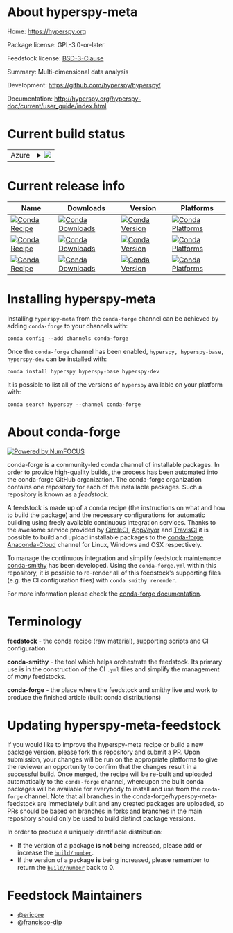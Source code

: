 About hyperspy-meta
===================

Home: https://hyperspy.org

Package license: GPL-3.0-or-later

Feedstock license: [BSD-3-Clause](https://github.com/conda-forge/hyperspy-feedstock/blob/master/LICENSE.txt)

Summary: Multi-dimensional data analysis

Development: https://github.com/hyperspy/hyperspy/

Documentation: http://hyperspy.org/hyperspy-doc/current/user_guide/index.html

Current build status
====================


<table>
    
  <tr>
    <td>Azure</td>
    <td>
      <details>
        <summary>
          <a href="https://dev.azure.com/conda-forge/feedstock-builds/_build/latest?definitionId=431&branchName=master">
            <img src="https://dev.azure.com/conda-forge/feedstock-builds/_apis/build/status/hyperspy-feedstock?branchName=master">
          </a>
        </summary>
        <table>
          <thead><tr><th>Variant</th><th>Status</th></tr></thead>
          <tbody><tr>
              <td>linux_64_python3.6.____cpython</td>
              <td>
                <a href="https://dev.azure.com/conda-forge/feedstock-builds/_build/latest?definitionId=431&branchName=master">
                  <img src="https://dev.azure.com/conda-forge/feedstock-builds/_apis/build/status/hyperspy-feedstock?branchName=master&jobName=linux&configuration=linux_64_python3.6.____cpython" alt="variant">
                </a>
              </td>
            </tr><tr>
              <td>linux_64_python3.7.____cpython</td>
              <td>
                <a href="https://dev.azure.com/conda-forge/feedstock-builds/_build/latest?definitionId=431&branchName=master">
                  <img src="https://dev.azure.com/conda-forge/feedstock-builds/_apis/build/status/hyperspy-feedstock?branchName=master&jobName=linux&configuration=linux_64_python3.7.____cpython" alt="variant">
                </a>
              </td>
            </tr><tr>
              <td>linux_64_python3.8.____cpython</td>
              <td>
                <a href="https://dev.azure.com/conda-forge/feedstock-builds/_build/latest?definitionId=431&branchName=master">
                  <img src="https://dev.azure.com/conda-forge/feedstock-builds/_apis/build/status/hyperspy-feedstock?branchName=master&jobName=linux&configuration=linux_64_python3.8.____cpython" alt="variant">
                </a>
              </td>
            </tr><tr>
              <td>osx_64_python3.6.____cpython</td>
              <td>
                <a href="https://dev.azure.com/conda-forge/feedstock-builds/_build/latest?definitionId=431&branchName=master">
                  <img src="https://dev.azure.com/conda-forge/feedstock-builds/_apis/build/status/hyperspy-feedstock?branchName=master&jobName=osx&configuration=osx_64_python3.6.____cpython" alt="variant">
                </a>
              </td>
            </tr><tr>
              <td>osx_64_python3.7.____cpython</td>
              <td>
                <a href="https://dev.azure.com/conda-forge/feedstock-builds/_build/latest?definitionId=431&branchName=master">
                  <img src="https://dev.azure.com/conda-forge/feedstock-builds/_apis/build/status/hyperspy-feedstock?branchName=master&jobName=osx&configuration=osx_64_python3.7.____cpython" alt="variant">
                </a>
              </td>
            </tr><tr>
              <td>osx_64_python3.8.____cpython</td>
              <td>
                <a href="https://dev.azure.com/conda-forge/feedstock-builds/_build/latest?definitionId=431&branchName=master">
                  <img src="https://dev.azure.com/conda-forge/feedstock-builds/_apis/build/status/hyperspy-feedstock?branchName=master&jobName=osx&configuration=osx_64_python3.8.____cpython" alt="variant">
                </a>
              </td>
            </tr><tr>
              <td>win_64_python3.6.____cpython</td>
              <td>
                <a href="https://dev.azure.com/conda-forge/feedstock-builds/_build/latest?definitionId=431&branchName=master">
                  <img src="https://dev.azure.com/conda-forge/feedstock-builds/_apis/build/status/hyperspy-feedstock?branchName=master&jobName=win&configuration=win_64_python3.6.____cpython" alt="variant">
                </a>
              </td>
            </tr><tr>
              <td>win_64_python3.7.____cpython</td>
              <td>
                <a href="https://dev.azure.com/conda-forge/feedstock-builds/_build/latest?definitionId=431&branchName=master">
                  <img src="https://dev.azure.com/conda-forge/feedstock-builds/_apis/build/status/hyperspy-feedstock?branchName=master&jobName=win&configuration=win_64_python3.7.____cpython" alt="variant">
                </a>
              </td>
            </tr><tr>
              <td>win_64_python3.8.____cpython</td>
              <td>
                <a href="https://dev.azure.com/conda-forge/feedstock-builds/_build/latest?definitionId=431&branchName=master">
                  <img src="https://dev.azure.com/conda-forge/feedstock-builds/_apis/build/status/hyperspy-feedstock?branchName=master&jobName=win&configuration=win_64_python3.8.____cpython" alt="variant">
                </a>
              </td>
            </tr>
          </tbody>
        </table>
      </details>
    </td>
  </tr>
</table>

Current release info
====================

| Name | Downloads | Version | Platforms |
| --- | --- | --- | --- |
| [![Conda Recipe](https://img.shields.io/badge/recipe-hyperspy-green.svg)](https://anaconda.org/conda-forge/hyperspy) | [![Conda Downloads](https://img.shields.io/conda/dn/conda-forge/hyperspy.svg)](https://anaconda.org/conda-forge/hyperspy) | [![Conda Version](https://img.shields.io/conda/vn/conda-forge/hyperspy.svg)](https://anaconda.org/conda-forge/hyperspy) | [![Conda Platforms](https://img.shields.io/conda/pn/conda-forge/hyperspy.svg)](https://anaconda.org/conda-forge/hyperspy) |
| [![Conda Recipe](https://img.shields.io/badge/recipe-hyperspy--base-green.svg)](https://anaconda.org/conda-forge/hyperspy-base) | [![Conda Downloads](https://img.shields.io/conda/dn/conda-forge/hyperspy-base.svg)](https://anaconda.org/conda-forge/hyperspy-base) | [![Conda Version](https://img.shields.io/conda/vn/conda-forge/hyperspy-base.svg)](https://anaconda.org/conda-forge/hyperspy-base) | [![Conda Platforms](https://img.shields.io/conda/pn/conda-forge/hyperspy-base.svg)](https://anaconda.org/conda-forge/hyperspy-base) |
| [![Conda Recipe](https://img.shields.io/badge/recipe-hyperspy--dev-green.svg)](https://anaconda.org/conda-forge/hyperspy-dev) | [![Conda Downloads](https://img.shields.io/conda/dn/conda-forge/hyperspy-dev.svg)](https://anaconda.org/conda-forge/hyperspy-dev) | [![Conda Version](https://img.shields.io/conda/vn/conda-forge/hyperspy-dev.svg)](https://anaconda.org/conda-forge/hyperspy-dev) | [![Conda Platforms](https://img.shields.io/conda/pn/conda-forge/hyperspy-dev.svg)](https://anaconda.org/conda-forge/hyperspy-dev) |

Installing hyperspy-meta
========================

Installing `hyperspy-meta` from the `conda-forge` channel can be achieved by adding `conda-forge` to your channels with:

```
conda config --add channels conda-forge
```

Once the `conda-forge` channel has been enabled, `hyperspy, hyperspy-base, hyperspy-dev` can be installed with:

```
conda install hyperspy hyperspy-base hyperspy-dev
```

It is possible to list all of the versions of `hyperspy` available on your platform with:

```
conda search hyperspy --channel conda-forge
```


About conda-forge
=================

[![Powered by NumFOCUS](https://img.shields.io/badge/powered%20by-NumFOCUS-orange.svg?style=flat&colorA=E1523D&colorB=007D8A)](http://numfocus.org)

conda-forge is a community-led conda channel of installable packages.
In order to provide high-quality builds, the process has been automated into the
conda-forge GitHub organization. The conda-forge organization contains one repository
for each of the installable packages. Such a repository is known as a *feedstock*.

A feedstock is made up of a conda recipe (the instructions on what and how to build
the package) and the necessary configurations for automatic building using freely
available continuous integration services. Thanks to the awesome service provided by
[CircleCI](https://circleci.com/), [AppVeyor](https://www.appveyor.com/)
and [TravisCI](https://travis-ci.com/) it is possible to build and upload installable
packages to the [conda-forge](https://anaconda.org/conda-forge)
[Anaconda-Cloud](https://anaconda.org/) channel for Linux, Windows and OSX respectively.

To manage the continuous integration and simplify feedstock maintenance
[conda-smithy](https://github.com/conda-forge/conda-smithy) has been developed.
Using the ``conda-forge.yml`` within this repository, it is possible to re-render all of
this feedstock's supporting files (e.g. the CI configuration files) with ``conda smithy rerender``.

For more information please check the [conda-forge documentation](https://conda-forge.org/docs/).

Terminology
===========

**feedstock** - the conda recipe (raw material), supporting scripts and CI configuration.

**conda-smithy** - the tool which helps orchestrate the feedstock.
                   Its primary use is in the construction of the CI ``.yml`` files
                   and simplify the management of *many* feedstocks.

**conda-forge** - the place where the feedstock and smithy live and work to
                  produce the finished article (built conda distributions)


Updating hyperspy-meta-feedstock
================================

If you would like to improve the hyperspy-meta recipe or build a new
package version, please fork this repository and submit a PR. Upon submission,
your changes will be run on the appropriate platforms to give the reviewer an
opportunity to confirm that the changes result in a successful build. Once
merged, the recipe will be re-built and uploaded automatically to the
`conda-forge` channel, whereupon the built conda packages will be available for
everybody to install and use from the `conda-forge` channel.
Note that all branches in the conda-forge/hyperspy-meta-feedstock are
immediately built and any created packages are uploaded, so PRs should be based
on branches in forks and branches in the main repository should only be used to
build distinct package versions.

In order to produce a uniquely identifiable distribution:
 * If the version of a package **is not** being increased, please add or increase
   the [``build/number``](https://conda.io/docs/user-guide/tasks/build-packages/define-metadata.html#build-number-and-string).
 * If the version of a package **is** being increased, please remember to return
   the [``build/number``](https://conda.io/docs/user-guide/tasks/build-packages/define-metadata.html#build-number-and-string)
   back to 0.

Feedstock Maintainers
=====================

* [@ericpre](https://github.com/ericpre/)
* [@francisco-dlp](https://github.com/francisco-dlp/)

